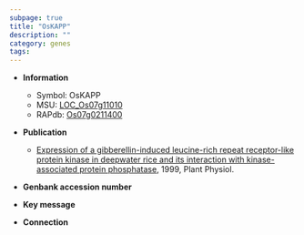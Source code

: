 ```yaml
---
subpage: true
title: "OsKAPP"
description: ""
category: genes
tags: 
---
```


* **Information**  
    + Symbol: OsKAPP  
    + MSU: [LOC_Os07g11010](http://rice.plantbiology.msu.edu/cgi-bin/ORF_infopage.cgi?orf=LOC_Os07g11010)  
    + RAPdb: [Os07g0211400](http://rapdb.dna.affrc.go.jp/viewer/gbrowse_details/irgsp1?name=Os07g0211400)  

* **Publication**  
    + [Expression of a gibberellin-induced leucine-rich repeat receptor-like protein kinase in deepwater rice and its interaction with kinase-associated protein phosphatase](http://www.ncbi.nlm.nih.gov/pubmed?term=Expression+of+a+gibberellin-induced+leucine-rich+repeat+receptor-like+protein+kinase+in+deepwater+rice+and+its+interaction+with+kinase-associated+protein+phosphatase%5BTitle%5D), 1999, Plant Physiol.

* **Genbank accession number**  

* **Key message**  

* **Connection**  




